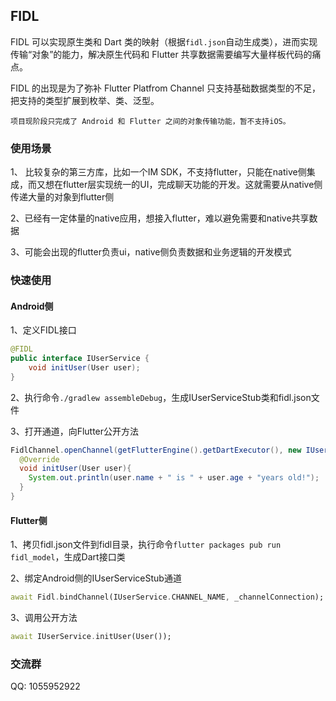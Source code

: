 ## FIDL

FIDL 可以实现原生类和 Dart 类的映射（根据`fidl.json`自动生成类），进而实现传输“对象”的能力，解决原生代码和 Flutter 共享数据需要编写大量样板代码的痛点。

FIDL 的出现是为了弥补 Flutter Platfrom Channel 只支持基础数据类型的不足，把支持的类型扩展到枚举、类、泛型。

`项目现阶段只完成了 Android 和 Flutter 之间的对象传输功能，暂不支持iOS。`

### 使用场景

1、 比较复杂的第三方库，比如一个IM SDK，不支持flutter，只能在native侧集成，而又想在flutter层实现统一的UI，完成聊天功能的开发。这就需要从native侧传递大量的对象到flutter侧

2、已经有一定体量的native应用，想接入flutter，难以避免需要和native共享数据

3、可能会出现的flutter负责ui，native侧负责数据和业务逻辑的开发模式

### 快速使用

#### Android侧

1、定义FIDL接口

```java
@FIDL
public interface IUserService {
	void initUser(User user);
}
```

2、执行命令`./gradlew assembleDebug`，生成IUserServiceStub类和fidl.json文件

3、打开通道，向Flutter公开方法

```java
FidlChannel.openChannel(getFlutterEngine().getDartExecutor(), new IUserServiceStub() {
  @Override
  void initUser(User user){
    System.out.println(user.name + " is " + user.age + "years old!");
  }
}
```

#### Flutter侧

1、拷贝fidl.json文件到fidl目录，执行命令`flutter packages pub run fidl_model`，生成Dart接口类

2、绑定Android侧的IUserServiceStub通道

```dart
await Fidl.bindChannel(IUserService.CHANNEL_NAME, _channelConnection);
```

3、调用公开方法

```dart
await IUserService.initUser(User());
```

### 交流群

QQ: 1055952922
